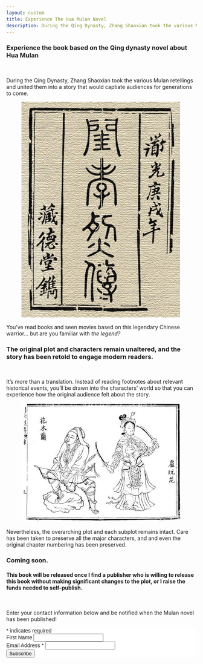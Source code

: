 ```yaml
---
layout: custom
title: Experience The Hua Mulan Novel
description: During the Qing Dynasty, Zhang Shaoxian took the various Mulan retellings and united them into a story that would captiate audiences for generations to come.
---
```


<!-- /banner_bottom -->
<div class="main banner_bottom" id="article">
	<div class="clearfix" style="margin-top: 24px;"> </div>
	<div class="ballad_banner">
		<div class="container">
			<div class="title1_agile">
				<h3>Experience the book based on the Qing dynasty novel about Hua Mulan</h3>
			</div>
		</div>
	</div>
	<div class="container">
		<div class="inner_sec_top_aglieits">
			<div class="banner_bottom_info">
				<br />
				<p>During the Qing Dynasty, Zhang Shaoxian took the various Mulan retellings and united them into a story that would captiate audiences for generations to come.</p>
				<figure  class="float left">
					<img src="/assets/images/promo/cover.jpg" alt="Original cover to the Qing dynasty novel Fierce and Filial" />
				</figure>
				<p>You’ve read books and seen movies based on this legendary Chinese warrior… but are you familiar with <em>the legend?</em></p>
			</div>
		</div>
	</div>
	<div class="bozhou_banner">
		<div class="container">
			<div class="title1_agile">
				<h3>The original plot and characters remain unaltered, and the story has been retold to engage modern readers.</h3>
			</div>
		</div>
	</div>
	<div class="container">
		<div class="inner_sec_top_aglieits">
			<div class="banner_bottom_info">
				<br />
				<p>It’s more than a translation. Instead of reading footnotes about relevant historical events, you’ll be drawn into the characters’ world so that you can experience how the original audience felt about the story.</p>
				<figure  class="float right" >
					<img src="/assets/images/articles/hua_mulan_lu_wanhua_sworn_sisters.jpg" alt="Mulan, dressed as a man, next to her sworn sister, Princess Lu Wanhua." />
				</figure>
				<p>Nevertheless, the overarching plot and each subplot remains intact. Care has been taken to preserve all the major characters, and and even the original chapter numbering has been preserved.</p>
			</div>
		</div>
	</div>
	<div class="ming_banner">
		<div class="container">
			<div class="title1_agile">
				<h3>Coming soon.</h3>
				<h4>This book will be released once I find a publisher who is willing to release this book without making significant changes to the plot, or I raise the funds needed to self-publish.</h4>
			</div>
		</div>
	</div>
	<div class="container">
		<div class="inner_sec_top_aglieits">
			<div class="banner_bottom_info">
				<br />
				<p>Enter your contact information below and be notified when the Mulan novel has been published!</p>
				<!-- Begin Mailchimp Signup Form -->
				<link href="//cdn-images.mailchimp.com/embedcode/classic-10_7.css" rel="stylesheet" type="text/css">
				<style type="text/css">
#mc_embed_signup{background:#fff; clear:left; font:14px Helvetica,Arial,sans-serif; }
/* Add your own Mailchimp form style overrides in your site stylesheet or in this style block.
   We recommend moving this block and the preceding CSS link to the HEAD of your HTML file. */
				</style>
				<div id="mc_embed_signup">
					<form action="https://gmail.us5.list-manage.com/subscribe/post?u=ac9aec29260e8590646c0f432&amp;id=5c96b032cc" method="post" id="mc-embedded-subscribe-form" name="mc-embedded-subscribe-form" class="validate" target="_blank" novalidate>
						<div id="mc_embed_signup_scroll">
							<div class="indicates-required"><span class="asterisk">*</span> indicates required</div>
							<div class="mc-field-group">
								<label for="mce-FNAME">First Name </label>
								<input type="text" value="" name="FNAME" class="" id="mce-FNAME">
							</div>
							<div class="mc-field-group">
								<label for="mce-EMAIL">Email Address  <span class="asterisk">*</span>
								</label>
								<input type="email" value="" name="EMAIL" class="required email" id="mce-EMAIL">
							</div>
							<div id="mce-responses" class="clear">
								<div class="response" id="mce-error-response" style="display:none"></div>
								<div class="response" id="mce-success-response" style="display:none"></div>
							</div>    <!-- real people should not fill this in and expect good things - do not remove this or risk form bot signups-->
							<div style="position: absolute; left: -5000px;" aria-hidden="true"><input type="text" name="b_ac9aec29260e8590646c0f432_5c96b032cc" tabindex="-1" value=""></div>
							<div class="clear"><input type="submit" value="Subscribe" name="subscribe" id="mc-embedded-subscribe" class="button"></div>
						</div>
					</form>
				</div>
				<script type='text/javascript' src='//s3.amazonaws.com/downloads.mailchimp.com/js/mc-validate.js'></script><script type='text/javascript'>(function($) {window.fnames = new Array(); window.ftypes = new Array();fnames[1]='FNAME';ftypes[1]='text';fnames[0]='EMAIL';ftypes[0]='email';fnames[2]='MMERGE2';ftypes[2]='radio';}(jQuery));var $mcj = jQuery.noConflict(true);</script>
				<!--End mc_embed_signup--></div>
			<div style="clear:both;"></div>
		</div>
	</div>
</div>

<script type="text/javascript" src="/assets/js/float.js"></script>
